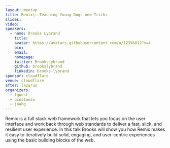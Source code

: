 ```yaml
---
layout: meetup
title: Remix\: Teaching Young Dogs new Tricks
slides:
video:
speakers:
  - name: Brooks Lybrand
    title:
    avatar: https://avatars.githubusercontent.com/u/12396812?v=4
    bio:
    email:
    homepage:
    twitter: BrooksLybrand
    github: brookslybrand
    linkedin: brooks-lybrand
sponsor: cloudflare
venue: cloudflare
after: lazarus
organizers:
  - fguest
  - pcostanzo
  - joahg
---
```


Remix is a full stack web framework that lets you focus on the user interface and work back through web standards to deliver a fast, slick, and resilient user experience. In this talk Brooks will show you how Remix makes it easy to iteratively build solid, engaging, and user-centric experiences using the basic building blocks of the web.

